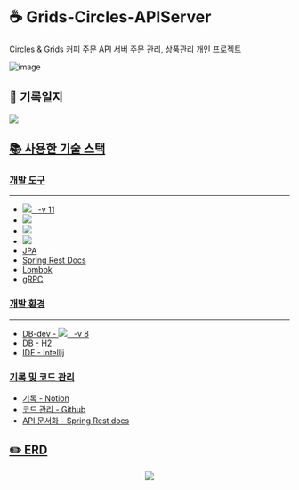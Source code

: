 # ☕️ Grids-Circles-APIServer
Circles &amp; Grids 커피 주문 API 서버 주문 관리, 상품관리 개인 프로젝트  

![image](https://user-images.githubusercontent.com/71688432/196448603-13e7c1b5-eeb5-4021-a156-c000a411d7fc.png)


## 📝 기록일지  
<a href = "https://www.notion.so/Grids-Circles-3fd4a31e23524d78bad2e27a435ffe4d"> <img src="https://img.shields.io/badge/notion-000000?style=for-the-badge&logo=notion&logoColor=white"> 

## 📚 사용한 기술 스택 
  ### 개발 도구  
  ---
  - <img src="https://img.shields.io/badge/JAVA-007396?style=for-the-badge&logo=java&logoColor=white"> &nbsp; -v 11
  - <img src="https://img.shields.io/badge/springboot-6DB33F?style=for-the-badge&logo=springboot&logoColor=white"> 
  - <img src="https://img.shields.io/badge/springsecurity-6DB33F?style=for-the-badge&logo=springsecurity&logoColor=white"> 
  - <img src="https://img.shields.io/badge/react-61DAFB?style=for-the-badge&logo=react&logoColor=white"> 
  - JPA
  - Spring Rest Docs
  - Lombok
  - gRPC  
  
  ### 개발 환경  
  ---
  - DB-dev - <img src="https://img.shields.io/badge/mysql-4479A1?style=for-the-badge&logo=mysql&logoColor=white"> &nbsp; -v 8
  - DB - H2
  - IDE - Intellij  
  
  ### 기록 및 코드 관리
  - 기록 - Notion  
  - 코드 관리 - Github  
  - API 문서화 - Spring Rest docs  
  
## ✏️ ERD  
<p align = "center"><img src = "https://user-images.githubusercontent.com/71688432/196448092-13ff3c18-de9b-49b9-801b-37a06265b958.png"></p>

  
  
  
  
  



